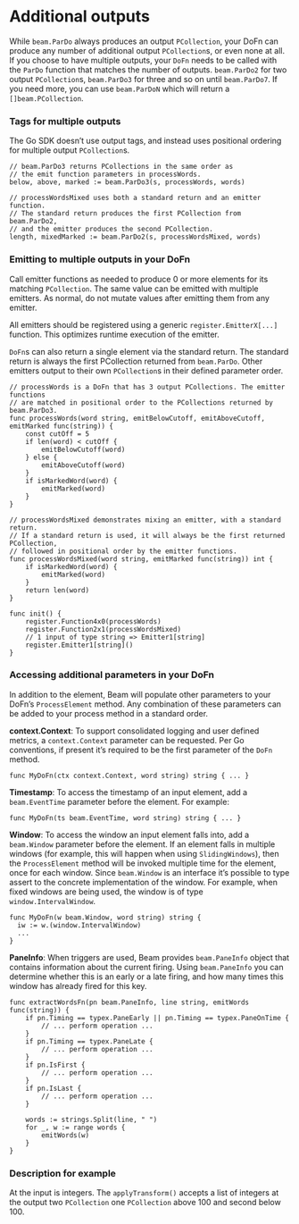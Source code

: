# Additional outputs

While `beam.ParDo` always produces an output `PCollection`, your DoFn can produce any number of additional output `PCollection`s, or even none at all. If you choose to have multiple outputs, your `DoFn` needs to be called with the `ParDo` function that matches the number of outputs. `beam.ParDo2` for two output `PCollection`s, `beam.ParDo3` for three and so on until `beam.ParDo7`. If you need more, you can use `beam.ParDoN` which will return a `[]beam.PCollection`.

### Tags for multiple outputs

The Go SDK doesn’t use output tags, and instead uses positional ordering for multiple output `PCollection`s.

```
// beam.ParDo3 returns PCollections in the same order as
// the emit function parameters in processWords.
below, above, marked := beam.ParDo3(s, processWords, words)

// processWordsMixed uses both a standard return and an emitter function.
// The standard return produces the first PCollection from beam.ParDo2,
// and the emitter produces the second PCollection.
length, mixedMarked := beam.ParDo2(s, processWordsMixed, words)
```

### Emitting to multiple outputs in your DoFn

Call emitter functions as needed to produce 0 or more elements for its matching `PCollection`. The same value can be emitted with multiple emitters. As normal, do not mutate values after emitting them from any emitter.

All emitters should be registered using a generic `register.EmitterX[...]` function. This optimizes runtime execution of the emitter.

`DoFn`s can also return a single element via the standard return. The standard return is always the first PCollection returned from `beam.ParDo`. Other emitters output to their own `PCollection`s in their defined parameter order.

```
// processWords is a DoFn that has 3 output PCollections. The emitter functions
// are matched in positional order to the PCollections returned by beam.ParDo3.
func processWords(word string, emitBelowCutoff, emitAboveCutoff, emitMarked func(string)) {
	const cutOff = 5
	if len(word) < cutOff {
		emitBelowCutoff(word)
	} else {
		emitAboveCutoff(word)
	}
	if isMarkedWord(word) {
		emitMarked(word)
	}
}

// processWordsMixed demonstrates mixing an emitter, with a standard return.
// If a standard return is used, it will always be the first returned PCollection,
// followed in positional order by the emitter functions.
func processWordsMixed(word string, emitMarked func(string)) int {
	if isMarkedWord(word) {
		emitMarked(word)
	}
	return len(word)
}

func init() {
	register.Function4x0(processWords)
	register.Function2x1(processWordsMixed)
	// 1 input of type string => Emitter1[string]
	register.Emitter1[string]()
}
```

### Accessing additional parameters in your DoFn

In addition to the element, Beam will populate other parameters to your DoFn’s `ProcessElement` method. Any combination of these parameters can be added to your process method in a standard order.

**context.Context**: To support consolidated logging and user defined metrics, a `context.Context` parameter can be requested. Per Go conventions, if present it’s required to be the first parameter of the `DoFn` method.

```
func MyDoFn(ctx context.Context, word string) string { ... }
```

**Timestamp**: To access the timestamp of an input element, add a `beam.EventTime` parameter before the element. For example:

```
func MyDoFn(ts beam.EventTime, word string) string { ... }
```

**Window**: To access the window an input element falls into, add a `beam.Window` parameter before the element. If an element falls in multiple windows (for example, this will happen when using `SlidingWindows`), then the `ProcessElement` method will be invoked multiple time for the element, once for each window. Since `beam.Window` is an interface it’s possible to type assert to the concrete implementation of the window. For example, when fixed windows are being used, the window is of type `window.IntervalWindow`.

```
func MyDoFn(w beam.Window, word string) string {
  iw := w.(window.IntervalWindow)
  ...
}
```

**PaneInfo**: When triggers are used, Beam provides `beam.PaneInfo` object that contains information about the current firing. Using `beam.PaneInfo` you can determine whether this is an early or a late firing, and how many times this window has already fired for this key.

```
func extractWordsFn(pn beam.PaneInfo, line string, emitWords func(string)) {
	if pn.Timing == typex.PaneEarly || pn.Timing == typex.PaneOnTime {
		// ... perform operation ...
	}
	if pn.Timing == typex.PaneLate {
		// ... perform operation ...
	}
	if pn.IsFirst {
		// ... perform operation ...
	}
	if pn.IsLast {
		// ... perform operation ...
	}

	words := strings.Split(line, " ")
	for _, w := range words {
		emitWords(w)
	}
}
```

### Description for example 

At the input is integers. The `applyTransform()` accepts a list of integers at the output two `PCollection` one `PCollection` above 100 and second below 100.
